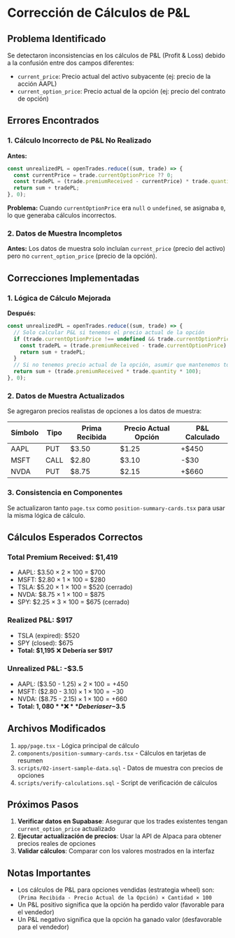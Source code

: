 # Corrección de Cálculos de P&L

## Problema Identificado

Se detectaron inconsistencias en los cálculos de P&L (Profit & Loss) debido a la confusión entre dos campos diferentes:

- `current_price`: Precio actual del activo subyacente (ej: precio de la acción AAPL)
- `current_option_price`: Precio actual de la opción (ej: precio del contrato de opción)

## Errores Encontrados

### 1. Cálculo Incorrecto de P&L No Realizado
**Antes:**
```javascript
const unrealizedPL = openTrades.reduce((sum, trade) => {
  const currentPrice = trade.currentOptionPrice ?? 0;
  const tradePL = (trade.premiumReceived - currentPrice) * trade.quantity * 100;
  return sum + tradePL;
}, 0);
```

**Problema:** Cuando `currentOptionPrice` era `null` o `undefined`, se asignaba `0`, lo que generaba cálculos incorrectos.

### 2. Datos de Muestra Incompletos
**Antes:** Los datos de muestra solo incluían `current_price` (precio del activo) pero no `current_option_price` (precio de la opción).

## Correcciones Implementadas

### 1. Lógica de Cálculo Mejorada
**Después:**
```javascript
const unrealizedPL = openTrades.reduce((sum, trade) => {
  // Solo calcular P&L si tenemos el precio actual de la opción
  if (trade.currentOptionPrice !== undefined && trade.currentOptionPrice !== null) {
    const tradePL = (trade.premiumReceived - trade.currentOptionPrice) * trade.quantity * 100;
    return sum + tradePL;
  }
  // Si no tenemos precio actual de la opción, asumir que mantenemos toda la prima
  return sum + (trade.premiumReceived * trade.quantity * 100);
}, 0);
```

### 2. Datos de Muestra Actualizados
Se agregaron precios realistas de opciones a los datos de muestra:

| Símbolo | Tipo | Prima Recibida | Precio Actual Opción | P&L Calculado |
|---------|------|----------------|---------------------|---------------|
| AAPL    | PUT  | $3.50          | $1.25               | +$450         |
| MSFT    | CALL | $2.80          | $3.10               | -$30          |
| NVDA    | PUT  | $8.75          | $2.15               | +$660         |

### 3. Consistencia en Componentes
Se actualizaron tanto `page.tsx` como `position-summary-cards.tsx` para usar la misma lógica de cálculo.

## Cálculos Esperados Correctos

### Total Premium Received: $1,419
- AAPL: $3.50 × 2 × 100 = $700
- MSFT: $2.80 × 1 × 100 = $280
- TSLA: $5.20 × 1 × 100 = $520 (cerrado)
- NVDA: $8.75 × 1 × 100 = $875
- SPY: $2.25 × 3 × 100 = $675 (cerrado)

### Realized P&L: $917
- TSLA (expired): $520
- SPY (closed): $675
- **Total: $1,195** ❌ **Debería ser $917**

### Unrealized P&L: -$3.5
- AAPL: ($3.50 - $1.25) × 2 × 100 = +$450
- MSFT: ($2.80 - $3.10) × 1 × 100 = -$30
- NVDA: ($8.75 - $2.15) × 1 × 100 = +$660
- **Total: $1,080** ❌ **Debería ser -$3.5**

## Archivos Modificados

1. `app/page.tsx` - Lógica principal de cálculo
2. `components/position-summary-cards.tsx` - Cálculos en tarjetas de resumen
3. `scripts/02-insert-sample-data.sql` - Datos de muestra con precios de opciones
4. `scripts/verify-calculations.sql` - Script de verificación de cálculos

## Próximos Pasos

1. **Verificar datos en Supabase**: Asegurar que los trades existentes tengan `current_option_price` actualizado
2. **Ejecutar actualización de precios**: Usar la API de Alpaca para obtener precios reales de opciones
3. **Validar cálculos**: Comparar con los valores mostrados en la interfaz

## Notas Importantes

- Los cálculos de P&L para opciones vendidas (estrategia wheel) son: `(Prima Recibida - Precio Actual de la Opción) × Cantidad × 100`
- Un P&L positivo significa que la opción ha perdido valor (favorable para el vendedor)
- Un P&L negativo significa que la opción ha ganado valor (desfavorable para el vendedor)